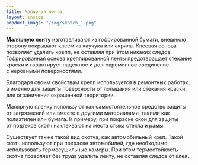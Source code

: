 ```yaml
---
title: Малярная лента
layout: inside
product_image: "/img/skotch_1.png"
---
```


**Малярную ленту** изготавливают из&nbsp;гофрированной бумаги, внешнюю сторону покрывают клеем из&nbsp;каучука или акрила. Клеевая
основа позволяет удалить крепп, не&nbsp;оставляя при этом никаких следов. Гофрированная основа креппированной ленты
предотвращает стекание краски и&nbsp;гарантирует надежное и&nbsp;долговременное соединение с&nbsp;неровными поверхностями.

Благодаря своим свойствам крепп используется в&nbsp;ремонтных работах, а&nbsp;именно для защиты поверхности от&nbsp;попадания или
стекания краски, для ограничения окрашенной территории.

Малярную пленку используют как самостоятельное средство защиты
от&nbsp;загрязнений или вместе с&nbsp;другими материалами, такими как полиэтилен или бумага. К&nbsp;примеру, при покраске окон для защиты
от&nbsp;подтеков скотч наклеивают на&nbsp;места стыка стекла и&nbsp;рамы.

Существует также такой вид скотча, как автомобильный креп. Такой
скотч используют при покраске автомобилей, где необходимо использовать термосушильные камеры. При этом термостойкость
скотча позволяет без труда удалить ленту, не&nbsp;оставляя следов от&nbsp;клея.
